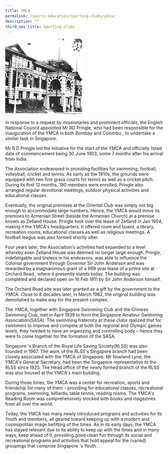 ```yaml
---
title: YMCA
permalink: /sports-education/sporting-clubs/ymca/
description: ""
third_nav_title: Sporting Clubs
---
```

![YMCA](/images/Sport%20Education/Sporting%20Clubs/YMCA.jpeg)

In response to a request by missionaries and prominent officials, the English National Council appointed Mr RD Pringle, who had been responsible for the inauguration of the YMCA in both Bombay and Colombo , to undertake a similar task in Singapore.  
  
Mr R D Pringle led the initiative for the start of the YMCA and officially listed date of commencement being 30 June 1903, some 7 months after his arrival from India.  
  
The Association endeavored in providing facilities for swimming, football, volleyball, cricket and tennis. As early as the 1910s, the grounds were equipped with two fine grass courts for tennis as well as a cricket pitch. During its first 12 months, 180 members were enrolled. Pringle also arranged regular devotional meetings, outdoor physical activities and educational classes.   
  
Eventually, the original premises at the Oriental Club was simply not big enough to accommodate large numbers. Hence, the YMCA would move its premises to Armenian Street (beside the Armenian Church) at a premise known as Zetland House. Pringle took over the lease of Zetland in Jan 1904, making it the YMCA's headquarters. It offered room and board, a library, recreation rooms, educational classes as well as religious meetings. A football league was also formed shortly after.   
  
Four years later, the Association's activities had expanded to a level whereby even Zetland House was deemed no longer large enough. Pringle, indefatigable and tireless in his endeavors, was able to influence the Colonial government through Governor Sir John Anderson and was rewarded by a magnanimous grant of a 999 year lease of a prime site at Orchard Road , where it presently stands today. The building was completed and declared open on 16 Feb 1911 by Sir John Anderson himself.   
  
The Orchard Road site was later granted as a gift by the government to the YMCA. Close to 8 decades later, in March 1982, the original building was demolished to make way for the present complex.   
  
The YMCA, together with Singapore Swimming Club and the Chinese Swimming Club, met in April 1939 to form the Singapore Amateur Swimming Association(SASA). The swimming fraternity at these clubs realized that for swimmers to improve and compete at both the regional and Olympic games levels, they needed to have an organizing and controlling body – hence they were to come together for the formation of the SASA.   
  
Singapore 's Branch of the Royal Life Saving Society(RLSS) was also founded in 1967. The work of the RLSS's Singapore branch had been closely associated with the YMCA of Singapore. Mr Rowland Lyne, the YMCA's General Secretary, had been the Singapore representative to the RLSS since 1925. The Head office of the newly formed branch of the RLSS was also housed at the YMCA's main building.   
  
During those times, the YMCA was a center for recreation, sports and friendship for many of them – providing for educational classes, recreational programs, swimming, billiards, table tennis, reading rooms. The YMCA's Reading Room was comprehensively stocked with books and magazines from all over the world.   
  
Today, the YMCA has many newly introduced programs and activities for its Youth and members, all geared toward keeping up with a modern and cosmopolitan image befitting of the times. As in its early days, the YMCA has stayed relevant due to its ability to keep up with the times and in many ways, keep ahead of it, providing good clean fun through its social and recreational programs and activities that hold appeal for the (varied) groupings that comprise Singapore 's Youth.